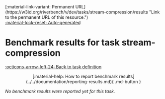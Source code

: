 <div markdown class="rb-top-buttons"><div markdown>[:material-link-variant: Permanent URL](https://w3id.org/riverbench/v/dev/tasks/stream-compression/results "Link to the permanent URL of this resource.")</div><div markdown><abbr title="This page is entirely automatically generated and cannot be edited.">:material-lock-reset: Auto-generated</abbr></div></div>

# Benchmark results for task stream-compression

[:octicons-arrow-left-24: Back to task definition](index.md)

<div style="text-align: center" markdown>[:material-help: How to report benchmark results](../../documentation/reporting-results.md){ .md-button }</div>

_No benchmark results were reported yet for this task._